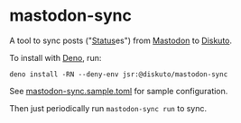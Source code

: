 mastodon-sync
=============

A tool to sync posts ("[Status]es") from [Mastodon] to [Diskuto].

To install with [Deno], run:

    deno install -RN --deny-env jsr:@diskuto/mastodon-sync

See [mastodon-sync.sample.toml] for sample configuration.

Then just periodically run `mastodon-sync run` to sync.

[Status]: https://docs.joinmastodon.org/entities/status/
[Mastodon]: https://en.wikipedia.org/wiki/Mastodon_(software)
[Diskuto]: https://github.com/diskuto
[Deno]: https://deno.com/
[mastodon-sync.sample.toml]: ./mastodon-sync.sample.toml